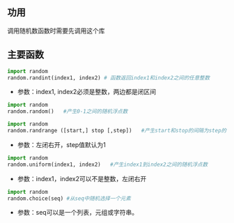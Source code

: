 ## 功用
调用随机数函数时需要先调用这个库
## 主要函数
```python
import random
random.randint(index1, index2) # 函数返回index1和index2之间的任意整数
```
+ 参数：index1, index2必须是整数，两边都是闭区间

```python
import random
random.random()   #产生0-1之间的随机浮点数
```

```python
import random
random.randrange ([start,] stop [,step])   #产生start和stop的间隔为step的随机整数
```
+ 参数：左闭右开，step值默认为1
```python
import random
random.uniform(index1, index2)   #产生index1到index2之间的随机浮点数
```
+ 参数：index1，index2可以不是整数，左闭右开

```python
import random
random.choice(seq) #从seq中随机选择一个元素
```
+ 参数：seq可以是一个列表，元组或字符串。
